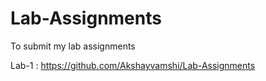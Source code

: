 # Lab-Assignments
To submit my lab assignments

Lab-1 : https://github.com/Akshayvamshi/Lab-Assignments
